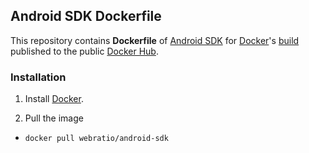 ## Android SDK Dockerfile

This repository contains **Dockerfile** of [Android SDK](https://developer.android.com/sdk/) for [Docker](https://www.docker.com/)'s [build](https://registry.hub.docker.com/u/webratio/android-sdk/) published to the public [Docker Hub](https://hub.docker.com/).

### Installation

1. Install [Docker](https://www.docker.com/).

2. Pull the image
  * `docker pull webratio/android-sdk`
